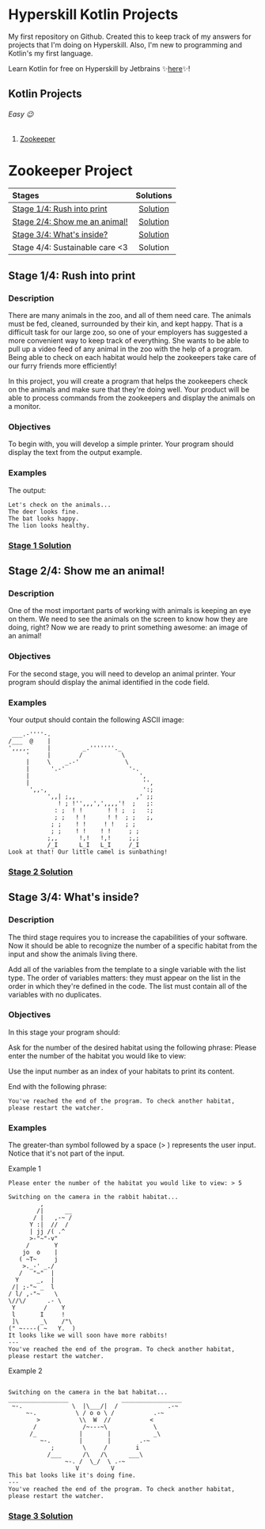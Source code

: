 # Hyperskill Kotlin Projects
My first repository on Github. Created this to keep track of my answers for projects that I'm doing on Hyperskill. Also, I'm new to programming and Kotlin's my first language.  

Learn Kotlin for free on Hyperskill by Jetbrains :sparkles:[here](https://hyperskill.org/join/aaa4d715f):sparkles:!

## Kotlin Projects

###### Easy :wink: 
1. [Zookeeper](#Zookeeper-Project)

# Zookeeper Project

|**Stages**|**Solutions**|
|:---|:---:|
|[Stage 1/4: Rush into print](#Stage-14-Rush-into-print  )|[Solution](#Stage-1-solution)|
|[Stage 2/4: Show me an animal!](#Stage-24-show-me-an-animal)|[Solution](#Stage-2-solution)|
|[Stage 3/4: What's inside?](#Stage-34-whats-inside)|[Solution](#Stage-3-solution)|
|Stage 4/4: Sustainable care <3|Solution|

## Stage 1/4: Rush into print  
### Description

There are many animals in the zoo, and all of them need care. The animals must be fed, cleaned, surrounded by their kin, and kept happy. That is a difficult task for our large zoo, so one of your employers has suggested a more convenient way to keep track of everything. She wants to be able to pull up a video feed of any animal in the zoo with the help of a program. Being able to check on each habitat would help the zookeepers take care of our furry friends more efficiently!

In this project, you will create a program that helps the zookeepers check on the animals and make sure that they're doing well. Your product will be able to process commands from the zookeepers and display the animals on a monitor.

### Objectives
To begin with, you will develop a simple printer. Your program should display the text from the output example.

### Examples
The output:

```I love animals!
Let's check on the animals...
The deer looks fine.
The bat looks happy.
The lion looks healthy.
```

### [Stage 1 Solution](https://github.com/Lemon8z/Hyperskill-Kotlin/blob/main/Zookeeper%20Stage%201%20Solutions)  

  

## Stage 2/4: Show me an animal!
### Description
One of the most important parts of working with animals is keeping an eye on them. We need to see the animals on the screen to know how they are doing, right? Now we are ready to print something awesome: an image of an animal!

### Objectives
For the second stage, you will need to develop an animal printer. Your program should display the animal identified in the code field.

### Examples
Your output should contain the following ASCII image:

```Switching on the camera in the camel habitat...
 ___.-''''-.
/___  @    |
',,,,.     |         _.'''''''._
     '     |        /           \
     |     \    _.-'             \
     |      '.-'                  '-.
     |                               ',
     |                                '',
      ',,-,                           ':;
           ',,| ;,,                 ,' ;;
              ! ; !'',,,',',,,,'!  ;   ;:
             : ;  ! !       ! ! ;  ;   :;
             ; ;   ! !      ! !  ; ;   ;,
            ; ;    ! !     ! !   ; ;
            ; ;    ! !    ! !     ; ;
           ;,,      !,!   !,!     ;,;
           /_I      L_I   L_I     /_I
Look at that! Our little camel is sunbathing!
```

### [Stage 2 Solution](https://github.com/Lemon8z/Hyperskill-Kotlin/blob/main/Zookeeper%20Stage%202%20Solutions)

## Stage 3/4: What's inside?
### Description

The third stage requires you to increase the capabilities of your software. Now it should be able to recognize the number of a specific habitat from the input and show the animals living there.

Add all of the variables from the template to a single variable with the list type. The order of variables matters: they must appear on the list in the order in which they're defined in the code. The list must contain all of the variables with no duplicates.

### Objectives
In this stage your program should:

Ask for the number of the desired habitat using the following phrase: Please enter the number of the habitat you would like to view:

Use the input number as an index of your habitats to print its content.

End with the following phrase:

```---
You've reached the end of the program. To check another habitat, please restart the watcher.
```

### Examples
The greater-than symbol followed by a space (> ) represents the user input. Notice that it's not part of the input.

Example 1
```
Please enter the number of the habitat you would like to view: > 5

Switching on the camera in the rabbit habitat...
         ,
        /|      __
       / |   ,-~ /
      Y :|  //  /
      | jj /( .^
      >-"~"-v"
     /       Y
    jo  o    |
   ( ~T~     j
    >._-' _./
   /   "~"  |
  Y     _,  |
 /| ;-"~ _  l
/ l/ ,-"~    \
\//\/      .- \
 Y        /    Y
 l       I     !
 ]\      _\    /"\
(" ~----( ~   Y.  )
It looks like we will soon have more rabbits!
---
You've reached the end of the program. To check another habitat, please restart the watcher.
```

Example 2
```Please enter the number of the habitat you would like to view: > 4

Switching on the camera in the bat habitat...
_________________               _________________
 ~-.              \  |\___/|  /              .-~
     ~-.           \ / o o \ /           .-~
        >           \\  W  //           <
       /             /~---~\             \
      /_            |       |            _\
         ~-.        |       |        .-~
            ;        \     /        i
           /___      /\   /\      ___\
                ~-. /  \_/  \ .-~
                   V         V
This bat looks like it's doing fine.
---
You've reached the end of the program. To check another habitat, please restart the watcher.
```

### [Stage 3 Solution](https://github.com/Lemon8z/Hyperskill-Kotlin/blob/main/Zookeeper%20Stage%203%20Solutions)


